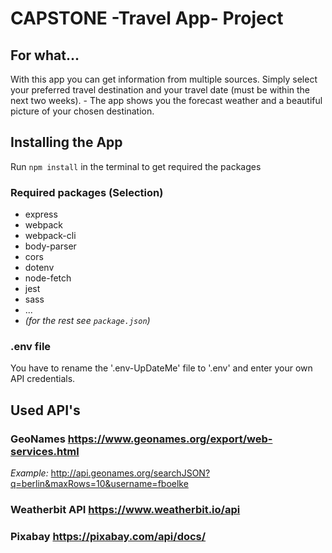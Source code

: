 # CAPSTONE -Travel App- Project

## For what...

With this app you can get information from multiple sources. Simply select your preferred travel destination and your travel date (must be within the next two weeks). - The app shows you the forecast weather and a beautiful picture of your chosen destination.

## Installing the App

Run `npm install` in the terminal to get required the packages

### Required packages (Selection)

-   express
-   webpack
-   webpack-cli
-   body-parser
-   cors
-   dotenv
-   node-fetch
-   jest
-   sass
-   ...
-   _(for the rest see `package.json`)_

### .env file

You have to rename the '.env-UpDateMe' file to '.env' and enter your own API credentials.

## Used API's

### GeoNames <https://www.geonames.org/export/web-services.html>

_Example:_ <http://api.geonames.org/searchJSON?q=berlin&maxRows=10&username=fboelke>

### Weatherbit API <https://www.weatherbit.io/api>

### Pixabay <https://pixabay.com/api/docs/>
